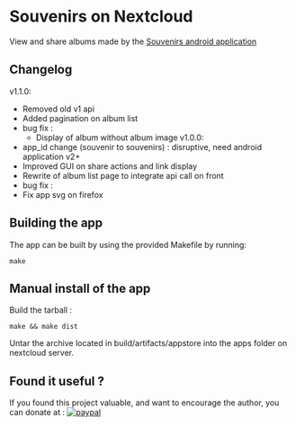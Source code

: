 # Souvenirs on Nextcloud

View and share albums made by the [Souvenirs android application](https://github.com/zorgluf/souvenirs-android)

## Changelog

v1.1.0:
*  Removed old v1 api
*  Added pagination on album list
* bug fix :
  *  Display of album without album image
v1.0.0:
*  app_id change (souvenir to souvenirs) : disruptive, need android application v2+
*  Improved GUI on share actions and link display
*  Rewrite of album list page to integrate api call on front
*  bug fix :
  *  Fix app svg on firefox


## Building the app

The app can be built by using the provided Makefile by running:

    make

## Manual install of the app

Build the tarball :

    make && make dist

Untar the archive located in build/artifacts/appstore into the apps folder on nextcloud server.

## Found it useful ?

If you found this project valuable, and want to encourage the author, you can donate at :
[![paypal](https://www.paypalobjects.com/en_US/i/btn/btn_donateCC_LG.gif)](https://www.paypal.com/cgi-bin/webscr?cmd=_s-xclick&hosted_button_id=TRY8KXAN39KJL&source=url)
